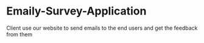 # Emaily-Survey-Application
Client use our website to send emails to the end users and get the feedback from them
